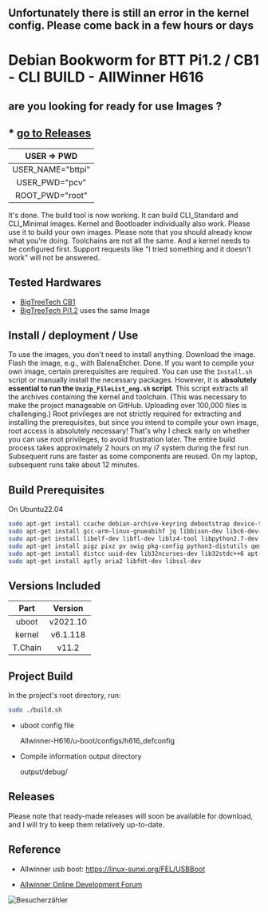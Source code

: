 ## Unfortunately there is still an error in the kernel config. Please come back in a few hours or days

# Debian Bookworm for BTT Pi1.2 / CB1 - CLI BUILD - AllWinner H616

## are you looking for ready for use Images ?

## * [go to Releases](https://github.com/PCV-dev/BTT-Pi1.2-CB1-Bookworm-Images-and-ImageCompiler/releases/)


| USER    =>    PWD   |
|:-------------------:
| USER_NAME="bttpi"   |
| USER_PWD="pcv"      |
| ROOT_PWD="root"     |


It's done. The build tool is now working. It can build CLI_Standard and CLI_Minimal images. Kernel and Bootloader individually also work. Please use it to build your own images. Please note that you should already know what you're doing. Toolchains are not all the same. And a kernel needs to be configured first. Support requests like "I tried something and it doesn't work" will not be answered.

## Tested Hardwares

* [BigTreeTech CB1](https://github.com/bigtreetech/CB1)
* [BigTreeTech Pi1.2](https://github.com/bigtreetech/CB1)   uses the same Image


## Install / deployment / Use

To use the images, you don't need to install anything. Download the image. Flash the image, e.g., with BalenaEtcher. Done. If you want to compile your own image, certain prerequisites are required. You can use the `Install.sh` script or manually install the necessary packages. However, it is **absolutely essential to run the `Unzip_FileList_eng.sh` script**. This script extracts all the archives containing the kernel and toolchain. (This was necessary to make the project manageable on GitHub. Uploading over 100,000 files is challenging.)
Root privileges are not strictly required for extracting and installing the prerequisites, but since you intend to compile your own image, root access is absolutely necessary! That's why I check early on whether you can use root privileges, to avoid frustration later. The entire build process takes approximately 2 hours on my i7 system during the first run. Subsequent runs are faster as some components are reused. On my laptop, subsequent runs take about 12 minutes.



## Build Prerequisites

On Ubuntu22.04

``` zsh
sudo apt-get install ccache debian-archive-keyring debootstrap device-tree-compiler dwarves 
sudo apt-get install gcc-arm-linux-gnueabihf jq libbison-dev libc6-dev-armhf-cross 
sudo apt-get install libelf-dev libfl-dev liblz4-tool libpython2.7-dev libusb-1.0-0-dev 
sudo apt-get install pigz pixz pv swig pkg-config python3-distutils qemu-user-static u-boot-tools 
sudo apt-get install distcc uuid-dev lib32ncurses-dev lib32stdc++6 apt-cacher-ng 
sudo apt-get install aptly aria2 libfdt-dev libssl-dev
```

## Versions Included

|  Part   | Version  |
| :----:  | :------: |
| uboot   | v2021.10 |
| kernel  | v6.1.118 |
| T.Chain | v11.2    |


## Project Build

In the project's root directory, run:

``` bash
sudo ./build.sh
```

- uboot config file
    
    Allwinner-H616/u-boot/configs/h616_defconfig

- Compile information output directory

    output/debug/

## Releases

Please note that ready-made releases will soon be available for download, and I will try to keep them relatively up-to-date.

## Reference





- Allwinner usb boot: https://linux-sunxi.org/FEL/USBBoot

- [Allwinner Online Development Forum](https://bbs.aw-ol.com/topic/2054/mq-quad-h616-%E4%B8%BB%E7%BA%BF%E5%86%85%E6%A0%B8%E7%BC%96%E8%AF%91%E8%B0%83%E8%AF%95%E8%AE%B0%E5%BD%95-u-boot-kernel-buildroot/17)


![Besucherzähler](https://hits.seeyoufarm.com/api/count/incr/badge.svg?url=https://github.com/PCV-dev/BTT-Pi1.2-CB1-Bookworm-Images-and-ImageCompiler.git)



